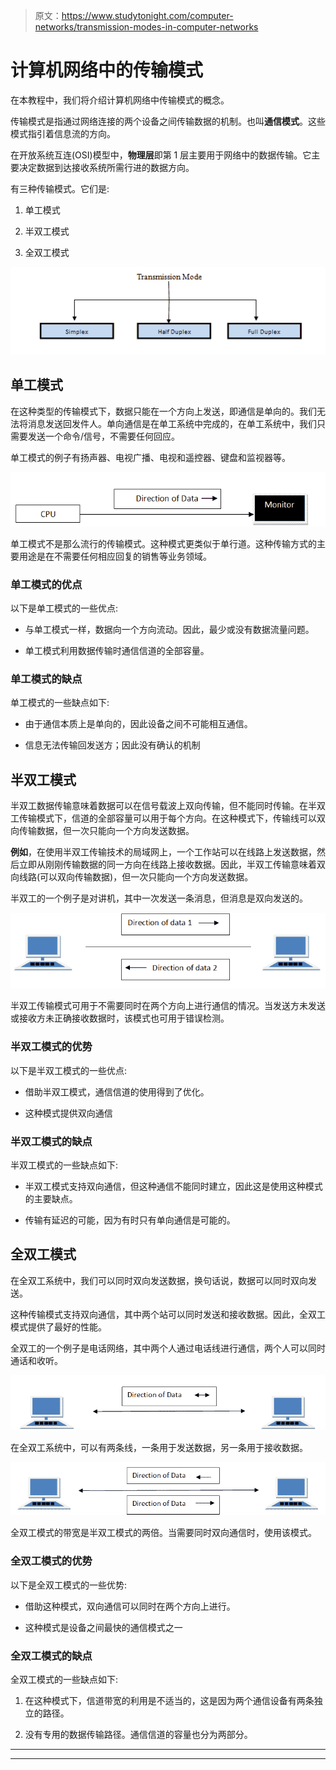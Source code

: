 > 原文：<https://www.studytonight.com/computer-networks/transmission-modes-in-computer-networks>

# 计算机网络中的传输模式

在本教程中，我们将介绍计算机网络中传输模式的概念。

传输模式是指通过网络连接的两个设备之间传输数据的机制。也叫**通信模式**。这些模式指引着信息流的方向。

在开放系统互连(OSI)模型中，**物理层**即第 1 层主要用于网络中的数据传输。它主要决定数据到达接收系统所需行进的数据方向。

有三种传输模式。它们是:

1.  单工模式

2.  半双工模式

3.  全双工模式

![Transmission Modes in Computer Networks](img/e034c120d535534f5655c963a7027a8c.png)

## 单工模式

在这种类型的传输模式下，数据只能在一个方向上发送，即通信是单向的。我们无法将消息发送回发件人。单向通信是在单工系统中完成的，在单工系统中，我们只需要发送一个命令/信号，不需要任何回应。

单工模式的例子有扬声器、电视广播、电视和遥控器、键盘和监视器等。

![Simplex Transmission Mode in Computer Networks](img/dbd4ac3975b1df11813134c50a10404d.png)

单工模式不是那么流行的传输模式。这种模式更类似于单行道。这种传输方式的主要用途是在不需要任何相应回复的销售等业务领域。

### 单工模式的优点

以下是单工模式的一些优点:

*   与单工模式一样，数据向一个方向流动。因此，最少或没有数据流量问题。

*   单工模式利用数据传输时通信信道的全部容量。

### 单工模式的缺点

单工模式的一些缺点如下:

*   由于通信本质上是单向的，因此设备之间不可能相互通信。

*   信息无法传输回发送方；因此没有确认的机制

## 半双工模式

半双工数据传输意味着数据可以在信号载波上双向传输，但不能同时传输。在半双工传输模式下，信道的全部容量可以用于每个方向。在这种模式下，传输线可以双向传输数据，但一次只能向一个方向发送数据。

**例如**，在使用半双工传输技术的局域网上，一个工作站可以在线路上发送数据，然后立即从刚刚传输数据的同一方向在线路上接收数据。因此，半双工传输意味着双向线路(可以双向传输数据)，但一次只能向一个方向发送数据。

半双工的一个例子是对讲机，其中一次发送一条消息，但消息是双向发送的。

![Half Duplex Transmission Mode in Computer Networks](img/6a69cb199235aeb22c9766cd20d729b2.png)

半双工传输模式可用于不需要同时在两个方向上进行通信的情况。当发送方未发送或接收方未正确接收数据时，该模式也可用于错误检测。

### 半双工模式的优势

以下是半双工模式的一些优点:

*   借助半双工模式，通信信道的使用得到了优化。

*   这种模式提供双向通信

### 半双工模式的缺点

半双工模式的一些缺点如下:

*   半双工模式支持双向通信，但这种通信不能同时建立，因此这是使用这种模式的主要缺点。

*   传输有延迟的可能，因为有时只有单向通信是可能的。

## 全双工模式

在全双工系统中，我们可以同时双向发送数据，换句话说，数据可以同时双向发送。

这种传输模式支持双向通信，其中两个站可以同时发送和接收数据。因此，全双工模式提供了最好的性能。

全双工的一个例子是电话网络，其中两个人通过电话线进行通信，两个人可以同时通话和收听。

![Full Duplex Transmission Mode in Computer Networks](img/f2c2daa0738e2891bcec3d98af0ad515.png)

在全双工系统中，可以有两条线，一条用于发送数据，另一条用于接收数据。

![Full Duplex Transmission Mode in Computer Networks](img/a027b7d1f34a4ee8198ffeec751a6640.png)

全双工模式的带宽是半双工模式的两倍。当需要同时双向通信时，使用该模式。

### 全双工模式的优势

以下是全双工模式的一些优势:

*   借助这种模式，双向通信可以同时在两个方向上进行。

*   这种模式是设备之间最快的通信模式之一

### 全双工模式的缺点

全双工模式的一些缺点如下:

1.  在这种模式下，信道带宽的利用是不适当的，这是因为两个通信设备有两条独立的路径。

2.  没有专用的数据传输路径。通信信道的容量也分为两部分。



* * *

* * *